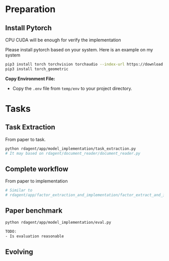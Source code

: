
# Preparation

## Install Pytorch
CPU CUDA will be enough for verify the implementation

Please install pytorch based on your system.
Here is an example on my system
```bash
pip3 install torch torchvision torchaudio --index-url https://download.pytorch.org/whl/cpu
pip3 install torch_geometric

```

**Copy Environment File:**
   - Copy the `.env` file from `temp/env` to your project directory.

# Tasks

## Task Extraction
From paper to task.
```bash
python rdagent/app/model_implementation/task_extraction.py
# It may based on rdagent/document_reader/document_reader.py
```

## Complete workflow
From paper to implementation
``` bash
# Similar to
# rdagent/app/factor_extraction_and_implementation/factor_extract_and_implement.py
```

## Paper benchmark
```bash
python rdagent/app/model_implementation/eval.py

TODO:
- Is evaluation reasonable
```

## Evolving
